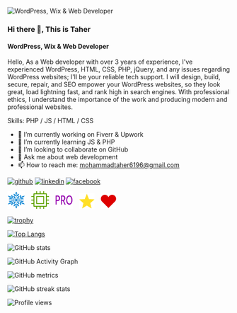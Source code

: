 ![WordPress, Wix & Web Developer](https://media.licdn.com/dms/image/D5616AQFaS6ts15elGg/profile-displaybackgroundimage-shrink_350_1400/0/1670303284784?e=1704326400&v=beta&t=g5bSQJt-cS-Ecfxov2XEc0dGMLip0lngeLdBActiKDU)

### Hi there 👋, This is Taher
#### WordPress, Wix & Web Developer

Hello, As a Web developer with over 3 years of experience, I've experienced WordPress, HTML, CSS, PHP, jQuery, and any issues regarding WordPress websites; I'll be your reliable tech support. I will design, build, secure, repair, and SEO empower your WordPress websites, so they look great, load lightning fast, and rank high in search engines. With professional ethics, I understand the importance of the work and producing modern and professional websites.

Skills: PHP / JS / HTML / CSS

- 🔭 I’m currently working on Fiverr & Upwork 
- 🌱 I’m currently learning JS & PHP 
- 👯 I’m looking to collaborate on GitHub 
- 💬 Ask me about web development 
- 📫 How to reach me: mohammadtaher6196@gmail.com 


[<img src='https://cdn.jsdelivr.net/npm/simple-icons@3.0.1/icons/github.svg' alt='github' height='40'>](https://github.com/taher6196)  [<img src='https://cdn.jsdelivr.net/npm/simple-icons@3.0.1/icons/linkedin.svg' alt='linkedin' height='40'>](https://www.linkedin.com/in/https://www.linkedin.com/in/mohammad-taher-77b51724a//)  [<img src='https://cdn.jsdelivr.net/npm/simple-icons@3.0.1/icons/facebook.svg' alt='facebook' height='40'>](https://www.facebook.com/https://www.facebook.com/ctgMohammadTaher)  

<a href='https://archiveprogram.github.com/'><img src='https://raw.githubusercontent.com/acervenky/animated-github-badges/master/assets/acbadge.gif' width='40' height='40'></a> <a href='https://docs.github.com/en/developers'><img src='https://raw.githubusercontent.com/acervenky/animated-github-badges/master/assets/devbadge.gif' width='40' height='40'></a> <a href='https://github.com/pricing'><img src='https://raw.githubusercontent.com/acervenky/animated-github-badges/master/assets/pro.gif' width='40' height='40'></a> <a href='https://stars.github.com/'><img src='https://raw.githubusercontent.com/acervenky/animated-github-badges/master/assets/starbadge.gif' width='35' height='35'></a> <a href='https://docs.github.com/en/github/supporting-the-open-source-community-with-github-sponsors'><img src='https://raw.githubusercontent.com/acervenky/animated-github-badges/master/assets/sponsorbadge.gif' width='35' height='35'></a> 

[![trophy](https://github-profile-trophy.vercel.app/?username=taher6196)](https://github.com/ryo-ma/github-profile-trophy)

[![Top Langs](https://github-readme-stats.vercel.app/api/top-langs/?username=taher6196)](https://github.com/anuraghazra/github-readme-stats)

![GitHub stats](https://github-readme-stats.vercel.app/api?username=taher6196&show_icons=true&count_private=true)  

![GitHub Activity Graph](https://activity-graph.herokuapp.com/graph?username=taher6196)  

![GitHub metrics](https://metrics.lecoq.io/taher6196)  

![GitHub streak stats](https://streak-stats.demolab.com/?user=taher6196)  

![Profile views](https://gpvc.arturio.dev/taher6196)  
